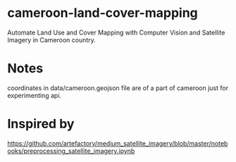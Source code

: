 # cameroon-land-cover-mapping

Automate Land Use and Cover Mapping with Computer Vision and Satellite Imagery in Cameroon country.

# Notes

coordinates in data/cameroon.geojson file are of a part of cameroon just for experimenting api.

# Inspired by

https://github.com/artefactory/medium_satellite_imagery/blob/master/notebooks/preprocessing_satellite_imagery.ipynb
